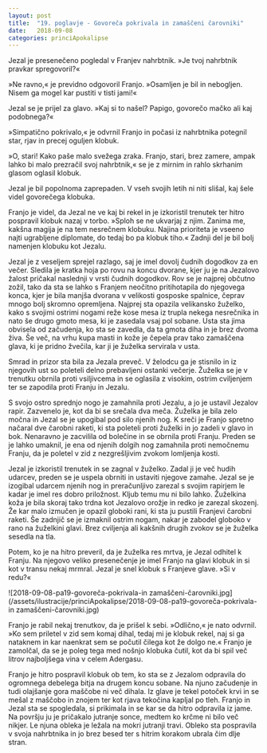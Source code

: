 ```yaml
---
layout: post
title:  "19. poglavje - Govoreča pokrivala in zamaščeni čarovniki"
date:   2018-09-08
categories: princiApokalipse
---
```

Jezal je presenečeno pogledal v Franjev nahrbtnik. »Je tvoj nahrbtnik pravkar spregovoril?«

»Ne ravno,« je previdno odgovoril Franjo. »Osamljen je bil in nebogljen. Nisem ga mogel kar pustiti v tisti jami!«

Jezal se je prijel za glavo. »Kaj si to našel? Papigo, govorečo mačko ali kaj podobnega?«

»Simpatično pokrivalo,« je odvrnil Franjo in počasi iz nahrbtnika potegnil star, rjav in precej oguljen klobuk. 

»O, stari! Kako paše malo svežega zraka. Franjo, stari, brez zamere, ampak lahko bi malo prezračil svoj nahrbtnik,« se je z mirnim in rahlo skrhanim glasom oglasil klobuk.

Jezal je bil popolnoma zaprepaden. V vseh svojih letih ni niti slišal, kaj šele videl govorečega klobuka.

Franjo je videl, da Jezal ne ve kaj bi rekel in je izkoristil trenutek ter hitro pospravil klobuk nazaj v torbo. »Sploh se ne ukvarjaj z njim. Zanima me, kakšna magija je na tem nesrečnem klobuku. Najina prioriteta je vseeno najti ugrabljene diplomate, do tedaj bo pa klobuk tiho.« Zadnji del je bil bolj namenjen klobuku kot Jezalu.

Jezal je z veseljem sprejel razlago, saj je imel dovolj čudnih dogodkov za en večer. Sledila je kratka hoja po rovu na koncu dvorane, kjer ju je na Jezalovo žalost pričakal naslednji v vrsti čudnih dogodkov. Rov se je najprej občutno zožil, tako da sta se lahko s Franjem neočitno pritihotapila do njegovega konca, kjer je bila manjša dvorana v velikosti gosposke spalnice, čeprav mnogo bolj skromno opremljena. Najprej sta opazila velikansko žuželko, kako s svojimi ostrimi nogami reže kose mesa iz trupla nekega nesrečnika in nato še drugo gmoto mesa, ki je zasedala vsaj pol sobane. Usta sta jima obvisela od začudenja, ko sta se zavedla, da ta gmota diha in je brez dvoma živa. Še več, na vrhu kupa masti in kože je čepela prav tako zamaščena glava, ki je pridno žvečila, kar ji je žuželka servirala v usta. 

Smrad in prizor sta bila za Jezala preveč. V želodcu ga je stisnilo in iz njegovih ust so poleteli delno prebavljeni ostanki večerje. Žuželka se je v trenutku obrnila proti vsiljivcema in se oglasila z visokim, ostrim cviljenjem ter se zapodila proti Franju in Jezalu. 

S svojo ostro sprednjo nogo je zamahnila proti Jezalu, a jo je ustavil Jezalov rapir. Zazvenelo je, kot da bi se srečala dva meča. Žuželka je bila zelo močna in Jezal se je upogibal pod silo njenih nog. K sreči je Franjo spretno načaral dve čarobni raketi, ki sta poleteli proti žuželki in jo zadeli v glavo in bok. Nenaravno je zacvilila od bolečine in se obrnila proti Franju. Preden se je lahko umaknil, je ena od njenih dolgih nog zamahnila proti nemočnemu Franju, da je poletel v zid z nezgrešljivim zvokom lomljenja kosti.

Jezal je izkoristil trenutek in se zagnal v žuželko. Zadal ji je več hudih udarcev, preden se je uspela obrniti in ustaviti njegove zamahe. Jezal se je izogibal udarcem njenih nog in preračunljivo zarezal s svojim rapirjem le kadar je imel res dobro priložnost. Kljub temu mu ni bilo lahko. Žuželkina koža je bila skoraj tako trdna kot Jezalovo orožje in redko je zarezal skozenj. Že kar malo  izmučen je opazil globoki rani, ki sta ju pustili Franjevi čarobni raketi. Še zadnjič se je izmaknil ostrim nogam, nakar je zabodel globoko v rano na žuželkini glavi. Brez cviljenja ali kakšnih drugih zvokov se je žuželka sesedla na tla. 

Potem, ko je na hitro preveril, da je žuželka res mrtva, je Jezal odhitel k Franju. Na njegovo veliko presenečenje je imel Franjo na glavi klobuk in si kot v transu nekaj mrmral. Jezal je snel klobuk s Franjeve glave. »Si v redu?«

![2018-09-08-pa19-govoreča-pokrivala-in zamaščeni-čarovniki.jpg](/assets/ilustracije/princiApokalipse/2018-09-08-pa19-govoreča-pokrivala-in zamaščeni-čarovniki.jpg)

Franjo je rabil nekaj trenutkov, da je prišel k sebi. »Odlično,« je nato odvrnil. »Ko sem priletel v zid sem komaj dihal, tedaj mi je klobuk rekel, naj si ga nataknem in kar naenkrat sem se počutil čilega kot že dolgo ne.« Franjo je zamolčal, da se je poleg tega med nošnjo klobuka čutil, kot da bi spil več litrov najboljšega vina v celem Adergasu.

Franjo je hitro pospravil klobuk ob tem, ko sta se z Jezalom odpravila do ogromnega debelega bitja na drugem koncu sobane. Na njuno začudenje in tudi olajšanje gora maščobe ni več dihala. Iz glave je tekel potoček krvi in se mešal z maščobo in znojem ter kot rjava tekočina kapljal po tleh. Franjo in Jezal sta se spogledala, si prikimala in se kar se da hitro odpravila iz jame. Na površju ju je pričakalo jutranje sonce, medtem ko krčme ni bilo več nikjer. Le njuna obleka je ležala na mokri jutranji travi. Obleko sta pospravila v svoja nahrbtnika in jo brez besed ter s hitrim korakom ubrala čim dlje stran.